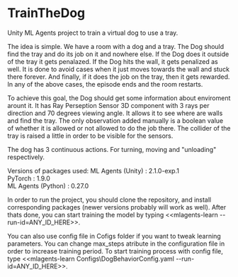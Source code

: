 # TrainTheDog
Unity ML Agents project to train a virtual dog to use a tray.

The idea is simple. We have a room with a dog and a tray. The Dog should find the tray and do its job on it and nowhere else.
If the Dog does it outside of the tray it gets penalazed. If the Dog hits the wall, it gets penalized as well. It is done to avoid cases when it just moves towards the wall and stuck there forever. And finally, if it does the job on the tray, then it gets rewarded. In any of the above cases, the episode ends and the room restarts.

To achieve this goal, the Dog should get some information about enviroment arount it. It has Ray Perseption Sensor 3D component with 3 rays per direction and 70 degrees viewing angle. It allows it to see where are walls and find the tray. The only observation added manually is a boolean value of whether it is allowed or not allowed to do the job there. The collider of the tray is raised a little in order to be visible for the sensors.

The dog has 3 continuous actions. For turning, moving and "unloading" respectively.

Versions of packages used:
  ML Agents (Unity)   : 2.1.0-exp.1<br />
  PyTorch             : 1.9.0<br />
  ML Agents (Python)  : 0.27.0<br />
  
In order to run the project, you should clone the repository, and install corresponding packages (newer versions probably will work as well). After thats done, you can start training the model by typing <<mlagents-learn --run-id=ANY_ID_HERE>>.

You can also use config file in Cofigs folder if you want to tweak learning parameters. You can change max_steps atribute in the configuration file in order to increase training period. To start training process with config file, type <<mlagents-learn Configs\DogBehaviorConfig.yaml --run-id=ANY_ID_HERE>>.
